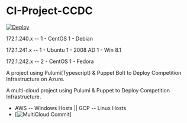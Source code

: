 # CI-Project-CCDC

[![Deploy](https://get.pulumi.com/new/button.svg)](https://app.pulumi.com/new?template=https://github.com/Nolan01m/CI-Project-CCDC/tree/main/Pulumi)

172.1.240.x --
1 - CentOS
1 - Debian

172.1.241.x --
1 - Ubuntu
1 - 2008 AD
1 - Win 8.1

172.1.242.x --
2 - CentOS
1 - Fedora

A project using Pulumi(Typescript) & Puppet Bolt to Deploy Competition Infrastructure on Azure.

A multi-cloud project using Pulumi & Puppet to Deploy Competition Infrastructure.
* AWS -- Windows Hosts || GCP -- Linux Hosts
* [![MultiCloud Commit](https://github.com/Nolan01m/CI-Project-CCDC/tree/0f814c91eff68904c249d3f149ba1ebc9e549ba1)]

